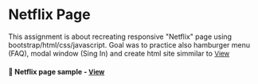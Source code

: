 
# Netflix Page

This assignment is about recreating responsive "Netflix" page using bootstrap/html/css/javascript. Goal was to  practice also hamburger menu (FAQ), modal window (Sing In) and create html site simmilar to  <a href="https://www.netflix.com/es-en/" style="font-size:small;">View</a><h4>

<h4>🔹 Netflix page sample - <a href="https://simonakom.github.io/netflix-page/index.html" style="font-size:small;">View</a><h4>
